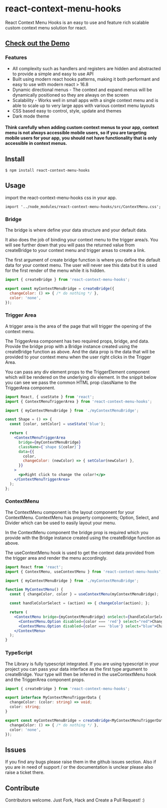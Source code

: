# react-context-menu-hooks

React Context Menu Hooks is an easy to use and feature rich scalable custom context menu solution for react.

## [Check out the Demo](https://jazzbrown1.github.io/react-context-menu-hooks/)

### Features
- All complexity such as handlers and registers are hidden and abstracted to provide a simple and easy to use API
- Built using modern react hooks patterns, making it both performant and easy to use with modern react > 16.8
- Dynamic directional menus - The context and expand menus will be dynamically positioned so they are always on the screen
- Scalability - Works well in small apps with a single context menu and is able to scale up to very large apps with various context menu layouts
- CSS based easy to control, style, update and themes
- Dark mode theme

#### Think carefully when adding custom context menus to your app, context menu is not always accessible mobile users, so if you are targeting mobile users for your app, you should not have functionality that is only accessible in context menus.

## Install
```
$ npm install react-context-menu-hooks
```


## Usage

import the react-context-menu-hooks css in your app.

```tsx
import '../node_modules/react-context-menu-hooks/src/ContextMenu.css';
```


### Bridge

The bridge is where define your data structure and your default data.

It also does the job of binding your context menu to the trigger area/s. You will see further down that you will pass the returned value from createBridge to your context menu and trigger areas to create a link.

The first argument of create bridge function is where you define the default data for your context menu. The user will never see this data but it is used for the first render of the menu while it is hidden.

```js
import { createBridge } from 'react-context-menu-hooks';

export const myContextMenuBridge = createBridge({
  changeColor: () => { /* do nothing */ },
  color: 'none',
});
```

### Trigger Area

A trigger area is the area of the page that will trigger the opening of the context menu. 

The TriggerArea component has two required props, bridge, and data. Provide the bridge prop with a Bridge instance created using the createBridge function as above. And the data prop is the data that will be provided to your context menu when the user right clicks in the Trigger Area.

 You can pass any div element props to the TriggerElement component which will be rendered on the underlying div element. In the snippit below you can see we pass the common HTML prop className to the TriggerArea component.

```jsx
import React, { useState } from 'react';
import { ContextMenuTriggerArea } from 'react-context-menu-hooks';

import { myContextMenuBridge } from './myContextMenuBridge';

const Shape = () => {
  const [color, setColor] = useState('blue');

  return (
    <ContextMenuTriggerArea
      bridge={myContextMenuBridge}
      className={`shape ${color}`}
      data={{
        color,
        changeColor: (newColor) => { setColor(newColor) },
      }}
    >
      <p>Right click to change the color!</p>
    </ContextMenuTriggerArea>
  );
};

```

### ContextMenu

The ContextMenu component is the layout component for your ContextMenu. ContextMenu has property components; Option, Select, and Divider which can be used to easily layout your menu.

In the ContextMenu component the bridge prop is required which you provide with the Bridge instance created using the createBridge function as above.

The useContextMenu hook is used to get the context data provided from the trigger area and render the menu accordingly.
```jsx
import React from 'react';
import { ContextMenu, useContextMenu } from 'react-context-menu-hooks';

import { myContextMenuBridge } from './myContextMenuBridge';

function MyContextMenu() {
  const { changeColor, color } = useContextMenu(myContextMenuBridge);

  const handleColorSelect = (action) => { changeColor(action); };

  return (
    <ContextMenu bridge={myContextMenuBridge} onSelect={handleColorSelect}>
      <ContextMenu.Option disabled={color === 'red'} select="red">Change to Red</ContextMenu.Option>
      <ContextMenu.Option disabled={color === 'blue'} select="blue">Change to Blue</ContextMenu.Option>
    </ContextMenu>
  );
}
```

### TypeScript

The Library is fully typescript integrated. If you are using typescript in your project you can pass your data interface as the first type argument to createBridge. Your type will then be inferred in the useContextMenu hook and the TriggerArea component props. 

```ts
import { createBridge } from 'react-context-menu-hooks';

export interface MyContextMenuTriggerData {
  changeColor: (color: string) => void;
  color: string;
}

export const myContextMenuBridge = createBridge<MyContextMenuTriggerData>({
  changeColor: () => { /* do nothing */ },
  color: 'none',
});
```


## Issues

If you find any bugs please raise them in the github issues section. Also if you are in need of support / or the documentation is unclear please also raise a ticket there.


## Contribute

Contributors welcome. Just Fork, Hack and Create a Pull Request! :)
